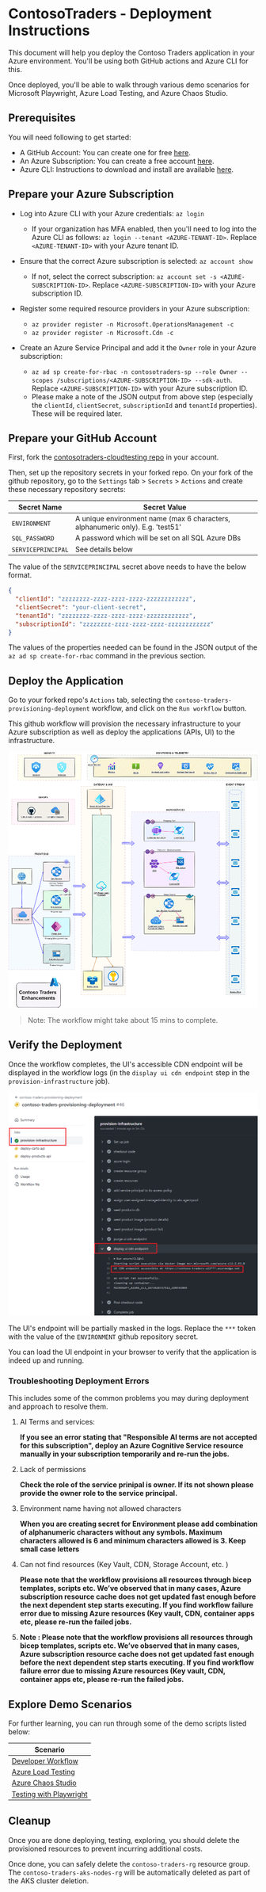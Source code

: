# ContosoTraders - Deployment Instructions

This document will help you deploy the Contoso Traders application in your Azure environment. You'll be using both GitHub actions and Azure CLI for this.

Once deployed, you'll be able to walk through various demo scenarios for Microsoft Playwright, Azure Load Testing, and Azure Chaos Studio.

## Prerequisites

You will need following to get started:

* A GitHub Account: You can create one for free [here](https://github.com/).
* An Azure Subscription: You can create a free account [here](https://azure.microsoft.com/free/).
* Azure CLI: Instructions to download and install are available [here](https://learn.microsoft.com/en-us/cli/azure/install-azure-cli).

## Prepare your Azure Subscription

* Log into Azure CLI with your Azure credentials: `az login`
  * If your organization has MFA enabled, then you'll need to log into the Azure CLI as follows: `az login --tenant <AZURE-TENANT-ID>`. Replace `<AZURE-TENANT-ID>` with your Azure tenant ID.

* Ensure that the correct Azure subscription is selected: `az account show`
  * If not, select the correct subscription: `az account set -s <AZURE-SUBSCRIPTION-ID>`. Replace `<AZURE-SUBSCRIPTION-ID>` with your Azure subscription ID.

* Register some required resource providers in your Azure subscription:
  * `az provider register -n Microsoft.OperationsManagement -c`
  * `az provider register -n Microsoft.Cdn -c`

* Create an Azure Service Principal and add it the `Owner` role in your Azure subscription:
  * `az ad sp create-for-rbac -n contosotraders-sp --role Owner --scopes /subscriptions/<AZURE-SUBSCRIPTION-ID> --sdk-auth`. Replace `<AZURE-SUBSCRIPTION-ID>` with your Azure subscription ID.
  * Please make a note of the JSON output from above step (especially the `clientId`, `clientSecret`, `subscriptionId` and `tenantId` properties). These will be required later.

## Prepare your GitHub Account

First, fork the [contosotraders-cloudtesting repo](https://github.com/microsoft/contosotraders-cloudtesting) in your account.

Then, set up the repository secrets in your forked repo. On your fork of the github repository, go to the `Settings` tab > `Secrets` > `Actions` and create these necessary repository secrets:

| Secret Name        | Secret Value                                                                   |
| ------------------ | ------------------------------------------------------------------------------ |
| `ENVIRONMENT`      | A unique environment name (max 6 characters, alphanumeric only). E.g. 'test51' |
| `SQL_PASSWORD`     | A password which will be set on all SQL Azure DBs                              |
| `SERVICEPRINCIPAL` | See details below                                                              |

The value of the `SERVICEPRINCIPAL` secret above needs to have the below format.

```json
{
  "clientId": "zzzzzzzz-zzzz-zzzz-zzzz-zzzzzzzzzzzz",
  "clientSecret": "your-client-secret",
  "tenantId": "zzzzzzzz-zzzz-zzzz-zzzz-zzzzzzzzzzzz",
  "subscriptionId": "zzzzzzzz-zzzz-zzzz-zzzz-zzzzzzzzzzzz"
}
```

The values of the properties needed can be found in the JSON output of the `az ad sp create-for-rbac` command in the previous section.

## Deploy the Application

Go to your forked repo's `Actions` tab, selecting the `contoso-traders-provisioning-deployment` workflow, and click on the `Run workflow` button.

This github workflow will provision the necessary infrastructure to your Azure subscription as well as deploy the applications (APIs, UI) to the infrastructure.

![Contoso Traders Architecture](../docs/architecture/contoso-traders-enhancements.drawio.png)

> Note: The workflow might take about 15 mins to complete.

## Verify the Deployment

Once the workflow completes, the UI's accessible CDN endpoint will be displayed in the workflow logs (in the `display ui cdn endpoint` step in the `provision-infrastructure` job).

![Endpoints in workflow logs](./images/ui-endpoint-github-workflow.png)

The UI's endpoint will be partially masked in the logs. Replace the `***` token with the value of the `ENVIRONMENT` github repository secret.

You can load the UI endpoint in your browser to verify that the application is indeed up and running.

### Troubleshooting Deployment Errors

This includes some of the common problems you may during deployment and approach to resolve them.

1.	AI Terms and services:  

	 **If you see an error stating that "Responsible AI terms are not accepted for this subscription", deploy an Azure Cognitive Service resource manually in your subscription temporarily and re-run the jobs.** 
	 
3.	Lack of permissions
	
       **Check the role of the service prinipal is owner. If its not shown please provide the owner role to the service principal.**
	
5.	Environment name having not allowed characters
	
	**When you are creating secret for Environment please add combination of alphanumeric characters without any symbols. Maximum characters allowed is 6 and minimum characters allowed is 3. Keep small case letters**
	

10.	Can not find resources (Key Vault, CDN, Storage Account, etc. )

	**Please note that the workflow provisions all resources through bicep templates, scripts etc. We’ve observed that in many cases, Azure subscription resource cache does not get updated fast enough before the next dependent step starts executing.
	If you find workflow failure error due to missing Azure resources (Key vault, CDN, container apps etc, please re-run the failed jobs.**

11. **Note : Please note that the workflow provisions all resources through bicep templates, scripts etc. We’ve observed that in many cases, Azure subscription resource cache does not get updated fast enough before the next dependent step starts executing.
If you find workflow failure error due to missing Azure resources (Key vault, CDN, container apps etc, please re-run the failed jobs.** 

## Explore Demo Scenarios

For further learning, you can run through some of the demo scripts listed below:

| Scenario                                                                          |
| --------------------------------------------------------------------------------- |
| [Developer Workflow](../demo-scripts/dev-workflow/walkthrough.md)                 |
| [Azure Load Testing](../demo-scripts/azure-load-testing/walkthrough.md)           |
| [Azure Chaos Studio](../demo-scripts/azure-chaos-studio/walkthrough.md)           |
| [Testing with Playwright](../demo-scripts/testing-with-playwright/walkthrough.md) |

## Cleanup

Once you are done deploying, testing, exploring, you should delete the provisioned resources to prevent incurring additional costs.

Once done, you can safely delete the `contoso-traders-rg` resource group. The `contoso-traders-aks-nodes-rg` will be automatically deleted as part of the AKS cluster deletion.
